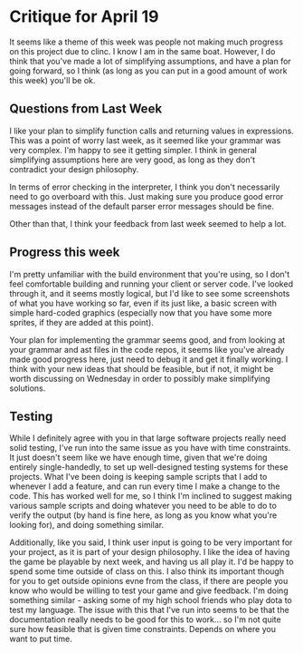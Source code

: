 # Critique for April 19

It seems like a theme of this week was people not making much progress on this project due to clinc. I know I am in the same boat. However, I do think that you've made a lot of simplifying assumptions, and have a plan for going forward, so I think (as long as you can put in a good amount of work this week) you'll be ok.

## Questions from Last Week

I like your plan to simplify function calls and returning values in expressions. This was a point of worry last week, as it seemed like your grammar was very complex. I'm happy to see it getting simpler. I think in general simplifying assumptions here are very good, as long as they don't contradict your design philosophy.

In terms of error checking in the interpreter, I think you don't necessarily need to go overboard with this. Just making sure you produce good error messages instead of the default parser error messages should be fine.

Other than that, I think your feedback from last week seemed to help a lot. 

## Progress this week

I'm pretty unfamiliar with the build environment that you're using, so I don't feel comfortable building and running your client or server code. I've looked through it, and it seems mostly logical, but I'd like to see some screenshots of what you have working so far, even if its just like, a basic screen with simple hard-coded graphics (especially now that you have some more sprites, if they are added at this point).

Your plan for implementing the grammar seems good, and from looking at your grammar and ast files in the code repos, it seems like you've already made good progress here, just need to debug it and get it finally working. I think with your new ideas that should be feasible, but if not, it might be worth discussing on Wednesday in order to possibly make simplifying solutions. 

## Testing

While I definitely agree with you in that large software projects really need solid testing, I've run into the same issue as you have with time constraints. It just doesn't seem like we have enough time, given that we're doing entirely single-handedly, to set up well-designed testing systems for these projects. What I've been doing is keeping sample scripts that I add to whenever I add a feature, and can run every time I make a change to the code. This has worked well for me, so I think I'm inclined to suggest making various sample scripts and doing whatever you need to be able to do to verify the output (by hand is fine here, as long as you know what you're looking for), and doing something similar.

Additionally, like you said, I think user input is going to be very important for your project, as it is part of your design philosophy. I like the idea of having the game be playable by next week, and having us all play it. I'd be happy to spend some time outside of class on this. I also think its important though for you to get outside opinions evne from the class, if there are people you know who would be willing to test your game and give feedback. I'm doing something similar - asking some of my high school friends who play dota to test my language. The issue with this that I've run into seems to be that the documentation really needs to be good for this to work... so I'm not quite sure how feasible that is given time constraints. Depends on where you want to put time.


